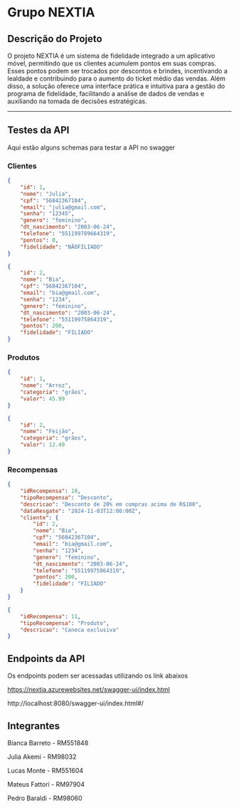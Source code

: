 # Grupo NEXTIA

## Descrição do Projeto

O projeto NEXTIA é um sistema de fidelidade integrado a um aplicativo móvel, permitindo que os clientes acumulem pontos em suas compras. Esses pontos podem ser trocados por descontos e brindes, incentivando a lealdade e contribuindo para o aumento do ticket médio das vendas. Além disso, a solução oferece uma interface prática e intuitiva para a gestão do programa de fidelidade, facilitando a análise de dados de vendas e auxiliando na tomada de decisões estratégicas.

---

## Testes da API

Aqui estão alguns schemas para testar a API no swagger

### Clientes

```json
{
    "id": 1,
    "nome": "Julia",
    "cpf": "56842367104",
    "email": "julia@gmail.com",
    "senha": "12345",
    "genero": "feminino",
    "dt_nascimento": "2003-06-24",
    "telefone": "551199789664319",
    "pontos": 0,
    "fidelidade": "NÃOFILIADO"
}
```

```json
{
    "id": 2,
    "nome": "Bia",
    "cpf": "56842367104",
    "email": "bia@gmail.com",
    "senha": "1234",
    "genero": "feminino",
    "dt_nascimento": "2003-06-24",
    "telefone": "55119975864319",
    "pontos": 200,
    "fidelidade": "FILIADO"
}
```

### Produtos
```json
{
    "id": 1,
    "nome": "Arroz",
    "categoria": "grãos",
    "valor": 45.99
}
```

```json
{
    "id": 2,
    "nome": "Feijão",
    "categoria": "grãos",
    "valor": 12.49
}
```


### Recompensas


```json
{
    "idRecompensa": 10,
    "tipoRecompensa": "Desconto",
    "descricao": "Desconto de 20% em compras acima de R$100",
    "dataResgate": "2024-11-03T12:00:00Z",
    "cliente": {
        "id": 2,
        "nome": "Bia",
        "cpf": "56842367104",
        "email": "bia@gmail.com",
        "senha": "1234",
        "genero": "feminino",
        "dt_nascimento": "2003-06-24",
        "telefone": "55119975864319",
        "pontos": 200,
        "fidelidade": "FILIADO"
    }
}
```

```json
{
    "idRecompensa": 11,
    "tipoRecompensa": "Produto",
    "descricao": "Caneca exclusiva"
}
```

## Endpoints da API

Os endpoints podem ser acessadas utilizando os link abaixos

https://nextia.azurewebsites.net/swagger-ui/index.html

http://localhost:8080/swagger-ui/index.html#/

## Integrantes
Bianca Barreto - RM551848

Julia Akemi - RM98032

Lucas Monte - RM551604

Mateus Fattori - RM97904

Pedro Baraldi - RM98060


